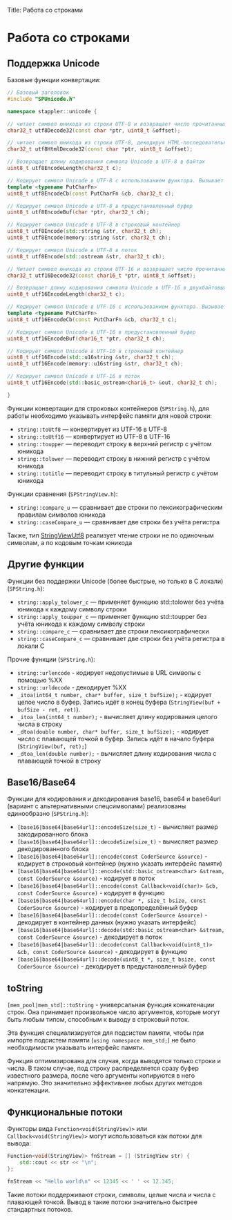 Title: Работа со строками

# Работа со строками

## Поддержка Unicode

Базовые функции конвертации:

```cpp
// Базовый заголовок
#include "SPUnicode.h"

namespace stappler::unicode {

// читает символ юникода из строки UTF-8 и возвращает число прочитанных байт
char32_t utf8Decode32(const char *ptr, uint8_t &offset);

// читает символ юникода из строки UTF-8, декодируя HTML-последовательности и возвращает число прочитанных байт
char32_t utf8HtmlDecode32(const char *ptr, uint8_t &offset);

// Возвращает длину кодирования символа Unicode в UTF-8 в байтах
uint8_t utf8EncodeLength(char32_t c);

// Кодирует символ Unicode в UTF-8 с использованием функтора. Вызывает функтор для каждого кодированного символа типа char.
template <typename PutCharFn>
uint8_t utf8EncodeCb(const PutCharFn &cb, char32_t c);

// Кодирует символ Unicode в UTF-8 в предустановленный буфер
uint8_t utf8EncodeBuf(char *ptr, char32_t ch);

// Кодирует символ Unicode в UTF-8 в строковый контейнер
uint8_t utf8Encode(std::string &str, char32_t ch);
uint8_t utf8Encode(memory::string &str, char32_t ch);

// Кодирует символ Unicode в UTF-8 в поток
uint8_t utf8Encode(std::ostream &str, char32_t ch);

// Читает символ юникода из строки UTF-16 и возвращает число прочитанных двухбайтовых символов
char32_t utf16Decode32(const char16_t *ptr, uint8_t &offset);

// Возвращает длину кодирования символа Unicode в UTF-16 в двухбайтовых символах
uint8_t utf16EncodeLength(char32_t c);

// Кодирует символ Unicode в UTF-16 с использованием функтора. Вызывает функтор для каждого кодированного символа типа char16_t.
template <typename PutCharFn>
uint8_t utf16EncodeCb(const PutCharFn &cb, char32_t c);

// Кодирует символ Unicode в UTF-16 в предустановленный буфер
uint8_t utf16EncodeBuf(char16_t *ptr, char32_t ch);

// Кодирует символ Unicode в UTF-16 в строковый контейнер
uint8_t utf16Encode(std::u16string &str, char32_t ch);
uint8_t utf16Encode(memory::u16string &str, char32_t ch);

// Кодирует символ Unicode в UTF-16 в поток
uint8_t utf16Encode(std::basic_ostream<char16_t> &out, char32_t ch);

}
```

Функции конвертации для строковых контейнеров (`SPString.h`), для работы необходимо указывать интерфейс памяти для новой строки:
* `string::toUtf8` — конвертирует из UTF-16 в UTF-8
* `string::toUtf16` — конвертирует из UTF-8 в UTF-16
* `string::toupper` — переводит строку в верхний регистр с учётом юникода
* `string::tolower` — переводит строку в нижний регистр с учётом юникода
* `string::totitle` — переводит строку в титульный регистр с учётом юникода

Функции сравнения (`SPStringView.h`):
* `string::compare_u` — сравнивает две строки по лексикографическим правилам символов юникода
* `string::caseCompare_u` — сравнивает две строки без учёта регистра


Также, тип [StringViewUtf8](nonowned.md) реализует чтение строки не по одиночным символам, а по кодовым точкам юникода

## Другие функции

Функции без поддержки Unicode (более быстрые, но только в C локали) (`SPString.h`):
* `string::apply_tolower_c` — применяет функцию std::tolower без учёта юникода к каждому символу строки
* `string::apply_toupper_c` — применяет функцию std::toupper без учёта юникода к каждому символу строки
* `string::compare_c` — сравнивает две строки лексикографически
* `string::caseCompare_c` — сравнивает две строки без учёта регистра в локали С

Прочие функции (`SPString.h`):
* `string::urlencode` - кодирует недопустимые в URL символы с помощью %XX
* `string::urldecode` - декодирует %XX
* `_itoa(int64_t number, char* buffer, size_t bufSize);` - кодирует целое число в буфер. Запись идёт в конец буфера (`StringView(buf + bufSize - ret, ret)`).
* `_itoa_len(int64_t number);` - вычисляет длину кодирования целого числа в строку
* `_dtoa(double number, char* buffer, size_t bufSize);` - кодирует число с плавающей точкой в буфер. Запись идёт в начало буфера (`StringView(buf, ret);`)
* `_dtoa_len(double number);` - вычисляет длину кодирования числа с плавающей точкой в строку

## Base16/Base64

Функции для кодирования и декодирования base16, base64 и base64url (вариант с альтернативными спецсимволами) реализованы единообразно (`SPString.h`):

* `[base16|base64|base64url]::encodeSize(size_t)` - вычисляет размер закодированного блока
* `[base16|base64|base64url]::decodeSize(size_t)` - вычисляет размер декодированного блока
* `[base16|base64|base64url]::encode(const CoderSource &source)` - кодирует в строковый контейнер (нужно указать интерфейс памяти)
* `[base16|base64|base64url]::encode(std::basic_ostream<char> &stream, const CoderSource &source)` - кодирует в поток
* `[base16|base64|base64url]::encode(const Callback<void(char)> &cb, const CoderSource &source)` - кодирует в функцию
* `[base16|base64|base64url]::encode(char *, size_t bsize, const CoderSource &source)` - кодирует в предопределённый буфер
* `[base16|base64|base64url]::decode(const CoderSource &source)` - декодирует в контейнер данных (нужно указать интерфейс)
* `[base16|base64|base64url]::decode(std::basic_ostream<char> &stream, const CoderSource &source)` - декодирует в поток
* `[base16|base64|base64url]::decode(const Callback<void(uint8_t)> &cb, const CoderSource &source)` - декодирует в функцию
* `[base16|base64|base64url]::decode(uint8_t *, size_t bsize, const CoderSource &source)` - декодирует в предустановленный буфер

## toString

`[mem_pool|mem_std]::toString` - универсальная функция конкатенации строк. Она принимает произвольное число аргументов, которые могут быть любым типом, способным к выводу в строковый поток.

Эта функция специализируется для подсистем памяти, чтобы при импорте подсистем памяти (`using namespace mem_std;`) не было необходимости указывать интерфейс памяти.

Функция оптимизирована для случая, когда выводятся только строки и числа. В таком случае, под строку распределяется сразу буфер известного размера, после чего аргументы копируются в него напрямую. Это значительно эффективнее любых других методов конкатенации.

## Функциональные потоки

Функторы вида `Function<void(StringView)>` или `Callback<void(StringView)>` могут использоваться как потоки для вывода:

```cpp
Function<void(StringView)> fnStream = [] (StringView str) {
	std::cout << str << "\n";
};

fnStream << "Hello world\n" << 12345 << ' ' << 12.345;
```

Такие потоки поддерживают строки, символы, целые числа и числа с плавающей точкой. Вывод в такие потоки значительно быстрее стандартных потоков.
